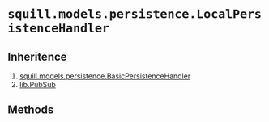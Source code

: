 # `squill.models.persistence.LocalPersistenceHandler`

## Inheritence

1. [squill.models.persistence.BasicPersistenceHandler](./squill-models-persistence-basicpersistencehandler.html)
2. [lib.PubSub](./lib-pubsub.html)

## Methods
